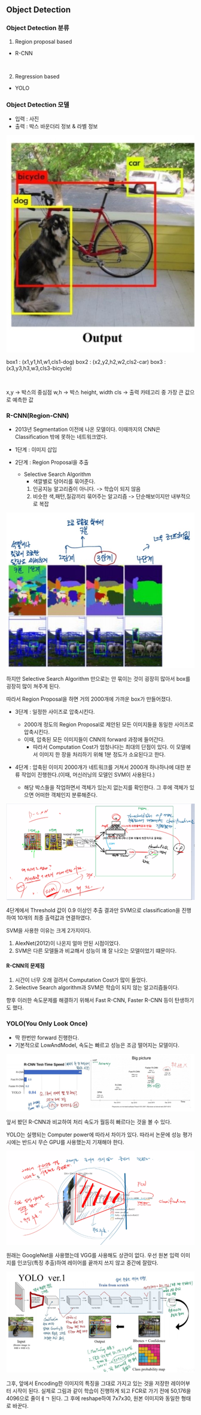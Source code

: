## Object Detection

### Object Detection 분류

1. Region proposal based
- R-CNN

<br>

2. Regression based
- YOLO

### Object Detection 모델
- 입력 : 사진
- 출력 : 박스 바운더리 정보 & 라벨 정보

![ob1](./img/ob1.jpg)

box1 : (x1,y1,h1,w1,cls1-dog)
box2 : (x2,y2,h2,w2,cls2-car)
box3 : (x3,y3,h3,w3,cls3-bicycle)

<br>

x,y -> 박스의 중심점
w,h -> 박스 height, width
cls -> 출력 카테고리 중 가장 큰 값으로 예측한 값

### R-CNN(Region-CNN)
- 2013년 Segmentation 이전에 나온 모델이다. 이때까지의 CNN은 Classification 밖에 못하는 네트워크였다.

- 1단계 : 이미지 삽입

- 2단계 : Region Proposal을 추출
    - Selective Search Algorithm
        - 색깔별로 덩어리를 묶어준다.
        1. 인공지능 알고리즘이 아니다.
        -> 학습이 되지 않음
        2. 비슷한 색,패턴,질감끼리 묶어주는 알고리즘
        -> 단순해보이지만 내부적으로 복잡

![ob2](./img/ob2.jpg)

하지만 Selective Search Algorithm 만으로는 안 묶이는 것이 굉장히 많아서 box를 굉장히 많이 쳐주게 된다.

따라서 Region Proposal을 하면 거의 2000개에 가까운 box가 만들어졌다.

- 3단계 : 일정한 사이즈로 압축시킨다.
    - 2000개 정도의 Region Proposal로 제안된 모든 이미지들을 동일한 사이즈로 압축시킨다.
    - 이때, 압축된 모든 이미지들이 CNN의 forward 과정에 들어간다.
        - 따라서 Computation Cost가 엄청나다는 최대의 단점이 있다. 이 모델에서 이미지 한 장을 처리하기 위해 1분 정도가 소요된다고 한다.

- 4단계 : 압축된 이미지 2000개가 네트워크를 거쳐서 2000개 하나하나에 대한 분류 작업이 진행한다.(이때, 머신러닝의 모델인 SVM이 사용된다.)
    - 해당 박스들을 작업하면서 객체가 있는지 없는지를 확인한다. 그 후에 객체가 있으면 어떠한 객체인지 분류해준다.

![RCNN](./img/RCNN.png)

4단계에서 Threshold 값이 0.9 이상인 추출 결과만 SVM으로 classification을 진행하여 10개의 최종 출력값과 연결하였다.

SVM을 사용한 이유는 크게 2가지이다.

1. AlexNet(2012)이 나온지 얼마 안된 시점이었다.
2. SVM은 다른 모델들과 비교해서 성능이 꽤 잘 나오는 모델이었기 떄문이다.

#### R-CNN의 문제점
1. 시간이 너무 오래 걸려서 Computation Cost가 많이 들었다.
2. Selective Search algorithm과 SVM은 학습이 되지 않는 알고리즘들이다.

향후 이러한 속도문제를 해결하기 위해서 Fast R-CNN, Faster R-CNN 등이 탄생하기도 했다.

### YOLO(You Only Look Once)
- 딱 한번만 forward 진행한다.
- 기본적으로 LowAndModel, 속도는 빠르고 성능은 조금 떨어지는 모델이다.

![ob3](./img/ob3.jpg)

앞서 봤던 R-CNN과 비교하여 처리 속도가 월등히 빠르다는 것을 볼 수 있다.

YOLO는 실행되는 Computer power에 따라서 차이가 있다. 따라서 논문에 성능 평가 시에는 반드시 무슨 GPU를 사용했는지 기재해야 한다.

![YOLO](./img/YOLO.png)

원래는 GoogleNet을 사용했는데 VGG를 사용해도 상관이 없다. 우선 원본 입력 이미지를 인코딩(특징 추출)하여 레이어를 끝까지 쓰지 않고 중간에 잘랐다.

![ob4](./img/ob4.jpg)

그후, 앞에서 Encoding한 이미지의 특징을 그대로 가지고 있는 것을 저장한 레이어부터 시작이 된다. 
실제로 그림과 같이 학습이 진행하게 되고 FCR로 가기 전에 50,176을 4096으로 줄이ㅔㄱ 된다. 그 후에 reshape하여 7x7x30, 원본 이미지와 동일한 형태로 바꾼다. 

